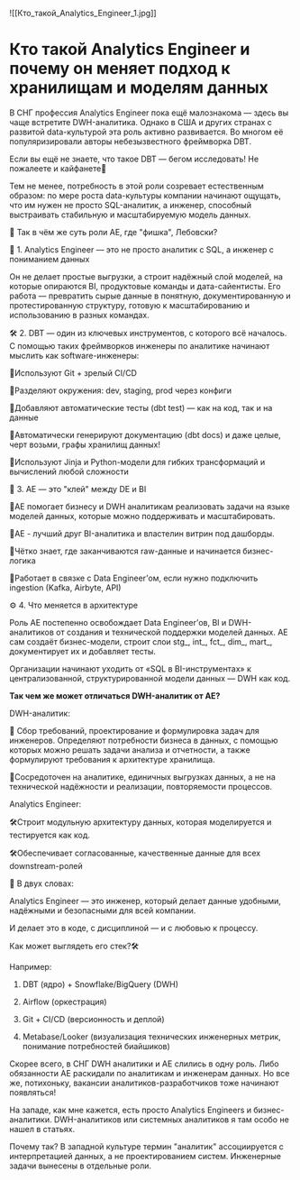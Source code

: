 ![[Кто_такой_Analytics_Engineer_1.jpg]]

# Кто такой Analytics Engineer и почему он меняет подход к хранилищам и моделям данных

В СНГ профессия Analytics Engineer пока ещё малознакома — здесь вы чаще встретите DWH-аналитика. Однако в США и других странах с развитой data-культурой эта роль активно развивается. Во многом её популяризировали авторы небезызвестного фреймворка DBT.

Если вы ещё не знаете, что такое DBT — бегом исследовать! Не пожалеете и кайфанете🦅

Тем не менее, потребность в этой роли созревает естественным образом: по мере роста data-культуры компании начинают ощущать, что им нужен не просто SQL-аналитик, а инженер, способный выстраивать стабильную и масштабируемую модель данных.


📌 Так в чём же суть роли AE, где "фишка", Лебовски?

🧠 1. Analytics Engineer — это не просто аналитик с SQL, а инженер с пониманием данных

Он не делает простые выгрузки, а строит надёжный слой моделей, на которые опираются BI, продуктовые команды и дата-сайентисты. Его работа — превратить сырые данные в понятную, документированную и протестированную структуру, готовую к масштабированию и использованию в разных командах.


🛠 2. DBT — один из ключевых инструментов, с которого всё началось. С помощью таких фреймворков инженеры по аналитике начинают мыслить как software-инженеры:

💪Используют Git + зрелый CI/CD

💪Разделяют окружения: dev, staging, prod через конфиги

💪Добавляют автоматические тесты (dbt test) — как на код, так и на данные

💪Автоматически генерируют документацию (dbt docs) и даже целые, черт возьми, графы хранилищ данных!

💪Используют Jinja и Python-модели для гибких трансформаций и вычислений любой сложности

  
🧩 3. AE — это "клей" между DE и BI

🧴AE помогает бизнесу и DWH аналитикам реализовать задачи на языке моделей данных, которые можно поддерживать и масштабировать.

🧴AE - лучший друг BI-аналитика и властелин витрин под дашборды.

🧴Чётко знает, где заканчиваются raw-данные и начинается бизнес-логика

🧴Работает в связке с Data Engineer’ом, если нужно подключить ingestion (Kafka, Airbyte, API)

⚙️ 4. Что меняется в архитектуре

Роль AE постепенно освобождает Data Engineer’ов, BI и DWH-аналитиков от создания и технической поддержки моделей данных. AE сам создаёт бизнес-модели, строит слои stg_, int_, fct_, dim_, mart_, документирует их и добавляет тесты.

Организации начинают уходить от «SQL в BI-инструментах» к централизованной, структурированной модели данных — DWH как код.

**Так чем же может отличаться DWH-аналитик от AE?**

DWH-аналитик:

💼 Сбор требований, проектирование и формулировка задач для инженеров. Определяют потребности бизнеса в данных, с помощью которых можно решать задачи анализа и отчетности, а также формулируют требования к архитектуре хранилища. 

💼Сосредоточен на аналитике, единичных выгрузках данных, а не на технической надёжности и реализации, повторяемости процессов.

Analytics Engineer:

🛠Строит модульную архитектуру данных, которая моделируется и тестируется как код.

🛠Обеспечивает согласованные, качественные данные для всех downstream-ролей

🎯 В двух словах:

Analytics Engineer — это инженер, который делает данные удобными, надёжными и безопасными для всей компании.

И делает это в коде, с дисциплиной — и с любовью к процессу.

Как может выглядеть его стек?🛠

Например:

1. DBT (ядро) + Snowflake/BigQuery (DWH)

2. Airflow (оркестрация)

3. Git + CI/CD (версионность и деплой)

4. Metabase/Looker (визуализация технических инженерных метрик, понимание потребностей биайшиков)

Скорее всего, в СНГ DWH аналитики и AE слились в одну роль. Либо обязанности AE раскидали по аналитикам и инженерам данных. Но все же, потихоньку, вакансии аналитиков-разработчиков тоже начинают появляться!

На западе, как мне кажется, есть просто Analytics Engineers и бизнес-аналитики. DWH-аналитиков или системных аналитиков я там особо не нашел в статьях.

Почему так? В западной культуре термин "аналитик" ассоциируется с интерпретацией данных, а не проектированием систем. Инженерные задачи вынесены в отдельные роли.

